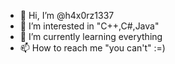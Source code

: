 - 👋 Hi, I’m @h4x0rz1337
- 👀 I’m interested in "C++,C#,Java"
- 🌱 I’m currently learning everything
- 📫 How to reach me "you can't" :=)
